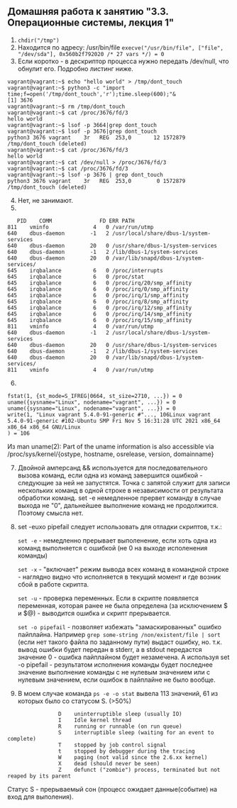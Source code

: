 ## Домашняя работа к занятию "3.3. Операционные системы, лекция 1"

1. ```chdir("/tmp")```
2. Находится по адресу: /usr/bin/file
```execve("/usr/bin/file", ["file", "/dev/sda"], 0x560b2f792020 /* 27 vars */) = 0```
3.  Если коротко - в дескриптор процесса нужно передать /dev/null, что обнулит его. Подробно листинг ниже. 
```
vagrant@vagrant:~$ echo "hello world" > /tmp/dont_touch
vagrant@vagrant:~$ python3 -c "import time;f=open('/tmp/dont_touch','r');time.sleep(600);"&
[1] 3676
vagrant@vagrant:~$ rm /tmp/dont_touch
vagrant@vagrant:~$ cat /proc/3676/fd/3
hello world
vagrant@vagrant:~$ lsof -p 3664|grep dont_touch
vagrant@vagrant:~$ lsof -p 3676|grep dont_touch
python3 3676 vagrant    3r   REG  253,0       12 1572879 /tmp/dont_touch (deleted)
vagrant@vagrant:~$ cat /proc/3676/fd/3
hello world
vagrant@vagrant:~$ cat /dev/null > /proc/3676/fd/3
vagrant@vagrant:~$ cat /proc/3676/fd/3
vagrant@vagrant:~$ lsof -p 3676 | grep dont_touch
python3 3676 vagrant    3r   REG  253,0        0 1572879 /tmp/dont_touch (deleted)
```
4. Нет, не занимают. 
5. 
```
   PID    COMM               FD ERR PATH
811    vminfo              4   0 /var/run/utmp
640    dbus-daemon        -1   2 /usr/local/share/dbus-1/system-services
640    dbus-daemon        20   0 /usr/share/dbus-1/system-services
640    dbus-daemon        -1   2 /lib/dbus-1/system-services
640    dbus-daemon        20   0 /var/lib/snapd/dbus-1/system-services/
645    irqbalance          6   0 /proc/interrupts
645    irqbalance          6   0 /proc/stat
645    irqbalance          6   0 /proc/irq/20/smp_affinity
645    irqbalance          6   0 /proc/irq/0/smp_affinity
645    irqbalance          6   0 /proc/irq/1/smp_affinity
645    irqbalance          6   0 /proc/irq/8/smp_affinity
645    irqbalance          6   0 /proc/irq/12/smp_affinity
645    irqbalance          6   0 /proc/irq/14/smp_affinity
645    irqbalance          6   0 /proc/irq/15/smp_affinity
811    vminfo              4   0 /var/run/utmp
640    dbus-daemon        -1   2 /usr/local/share/dbus-1/system-services
640    dbus-daemon        20   0 /usr/share/dbus-1/system-services
640    dbus-daemon        -1   2 /lib/dbus-1/system-services
640    dbus-daemon        20   0 /var/lib/snapd/dbus-1/system-services/
811    vminfo              4   0 /var/run/utmp
   ```
6. 
```
fstat(1, {st_mode=S_IFREG|0664, st_size=2710, ...}) = 0
uname({sysname="Linux", nodename="vagrant", ...}) = 0
uname({sysname="Linux", nodename="vagrant", ...}) = 0
write(1, "Linux vagrant 5.4.0-91-generic #"..., 106Linux vagrant 5.4.0-91-generic #102-Ubuntu SMP Fri Nov 5 16:31:28 UTC 2021 x86_64 x86_64 x86_64 GNU/Linux
) = 106
```
Из man uname(2): Part of the uname information is also accessible via /proc/sys/kernel/{ostype, hostname, osrelease, version, domainname}

7. Двойной амперсанд && используется для последовательного вызова команд, если одна из команд завершится ошибкой - следующие за ней не запустятся. 
Точка с запятой служит для записи нескольких команд в одной строке в независимости от результата обработки команд. 
set -e немедленное прервет команду в случае выхода не "0", дальнейшее выполнение команд не продолжится. Поэтому смысла нет. 
8. set -euxo pipefail следует использовать для отладки скриптов, т.к.: 

   ```set -e``` - немедленно прерывает выполенение, если хоть одна из команд выполняется с ошибкой (не 0 на выходе исполенения команды)
   
   ```set -x``` - "включает" режим вывода всех команд в командной строке - наглядно видно что исполняется в текущий момент и где возник сбой в работе скрипта.

   ```set -u``` - проверка переменных. Если в скрипте появляется переменная, которая ранее не была определена  (за исключением $ и $@) - выводится ошибка и скрипт прерывается.

   ```set -o pipefail``` - позволяет избежать "замаскированных" ошибко пайплайна. Например ```grep some-string /non/existent/file | sort``` (если нет такого файла по заданному пути) выдаст ошибку, но. т.к. вывод ошибки будет передан в stderr, а в stdout передастся значение 0 - ошибка пайплайном будет незамечена. А используя set -o pipefail - результатом исполнения команды будет последнее значение выполнение команды с не нулевым значением или с нулевым значением, если ошибок в пайплайне не было вообще.
9.  В моем случае команда ```ps -e -o stat``` вывела 113 значений, 61 из которых было со статусом S. (>50%)
```
                D    uninterruptible sleep (usually IO)
                I    Idle kernel thread
                R    running or runnable (on run queue)
                S    interruptible sleep (waiting for an event to complete)
                T    stopped by job control signal
                t    stopped by debugger during the tracing
                W    paging (not valid since the 2.6.xx kernel)
                X    dead (should never be seen)
                Z    defunct ("zombie") process, terminated but not reaped by its parent
```
Статус S - прерываемый сон (процесс ожидает данные(событие) на вход для выполения).

   